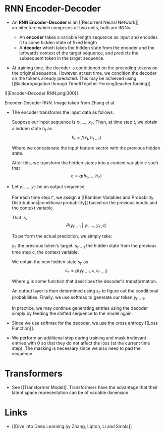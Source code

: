 # RNN Encoder-Decoder
* An **RNN Encoder-Decoder** is an [[Recurrent Neural Network]] architecture which comprises of two units, both are RNNs.
	* An **encoder** takes a variable length sequence as input and encodes it to some hidden state of fixed length
	* A **decoder** which takes the hidden state from the encoder and the leftwards context of the target sequence, and predicts the subsequent token in the target sequence. 

* At training time, the decoder is conditioned on the preceding tokens on the original sequence. However, at test time, we condition the decoder on the tokens already predicted. This may be achieved using [[Backpropagation through Time#Teacher Forcing|teacher forcing]].

![[Encoder-Decoder RNN.png|300]]
<figcaption> Encoder-Decoder RNN. Image taken from Zhang et al. </figcaption>

* The encoder transforms the input data as follows. 
  
  Suppose our input sequence is $x_1,\dots, x_T$. Then, at time step $t$, we obtain a hidden state $h_t$ as 
  $$
  h_t=f(x_t,h_{t-1})
  $$
  
  Where we concatenate the input feature vector with the previous hidden state. 
  
  After this, we transform the hidden states into a context variable $c$ such that  
  $$
  c=q(h_1,\dots,h_T)
  $$

* Let $y_1,\dots,y_T$ be an output sequence.
  
  For each time step $t'$, we assign a [[Random Variables and Probability Distributions|conditional probability]] based on the previous inputs and the context variable. 
  
  That is, 
  $$
  P(y_{t'+1} \ | \ y_1,\dots, y_{t'}, c)
  $$
  
  To perform the actual prediction, we simply take:
  
  $y_{t'}$ the previous token's target.
  $s_{t'-1}$ the hidden state from the previous time step
  $c$, the context variable. 
  
  We obtain the new hidden state $s_{t'}$ as
  $$
  s_{t'}=g(y_{t'-1},c,s_{t'-1})
  $$
  
  Where $g$ is some function that describes the decoder's transformation. 
  
  An output layer is then determined using $s_{t'}$ to figure out the conditional probabilities. Finally, we use softmax to generate our token $y_{t'+1}$. 
  
  In practice, we may continue generating entries using the decoder simply by feeding the shifted sequence to the model again.

* Since we use softmax for the decoder, we use the cross entropy [[Loss Function]].  
* We perform an additional step during training and mask irrelevant entries with $0$ so that they do not affect the loss (at the current time step). The masking is necessary since we also need to pad the sequence. 

# Transformers
* See [[Transformer Model]]. Transformers have the advantage that their latent space representation can be of variable dimension

# Links
* [[Dive into Deep Learning by Zhang, Lipton, Li and Smola]]